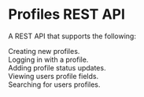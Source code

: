 # Profiles REST API

A REST API that supports the following:

Creating new profiles.  
Logging in with a profile.  
Adding profile status updates.  
Viewing users profile fields.  
Searching for users profiles.  
